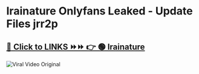 
 # Irainature Onlyfans Leaked - Update Files jrr2p

## <h2><a href="https://clipsfans.com/Irainature&ref=git">🔗 Click to LINKS ⏩⏩ 👉 🟢 Irainature </a></h2>

<a href="https://clipsfans.com/Irainature&ref=git" rel="nofollow" data-target="animated-image.originalLink"><img src="https://i.ibb.co.com/xMMVF88/686577567.gif" alt="Viral Video Original" style="max-width: 100%; display: inline-block;" data-target="animated-image.originalImage"></a>

